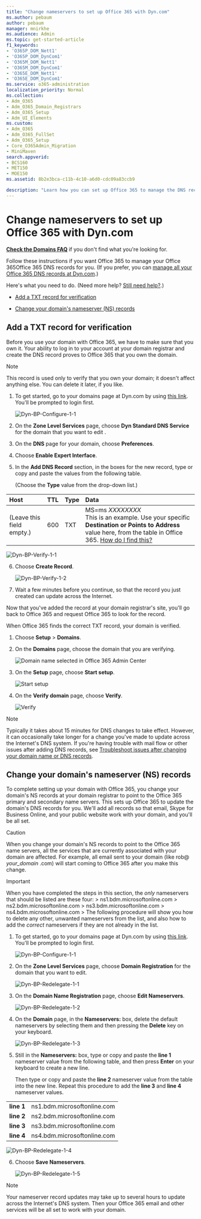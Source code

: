 ```yaml
---
title: "Change nameservers to set up Office 365 with Dyn.com"
ms.author: pebaum
author: pebaum
manager: mnirkhe
ms.audience: Admin
ms.topic: get-started-article
f1_keywords:
- 'O365P_DOM_Nett1'
- 'O365P_DOM_DynCom1'
- 'O365M_DOM_Nett1'
- 'O365M_DOM_DynCom1'
- 'O365E_DOM_Nett1'
- 'O365E_DOM_DynCom1'
ms.service: o365-administration
localization_priority: Normal
ms.collection:
- Adm_O365
- Adm_O365_Domain_Registrars
- Adm_O365_Setup
- Adm_UI_Elements
ms.custom:
- Adm_O365
- Adm_O365_FullSet
- Adm_O365_Setup
- Core_O365Admin_Migration
- MiniMaven
search.appverid:
- BCS160
- MET150
- MOE150
ms.assetid: 8b2e3bca-c11b-4c10-a6d0-cdc09a83ccb9

description: "Learn how you can set up Office 365 to manage the DNS records of your custom domain at Dyn.com."
---
```


# Change nameservers to set up Office 365 with Dyn.com

 **[Check the Domains FAQ](../setup/domains-faq.md)** if you don't find what you're looking for. 
  
Follow these instructions if you want Office 365 to manage your Office 365Office 365 DNS records for you. (If you prefer, you can [manage all your Office 365 DNS records at Dyn.com](create-dns-records-at-dyn-com.md).)
  
Here's what you need to do. (Need more help? [Still need help?](change-nameservers-at-dyn-com.md#BKMK_NeedHelp).)
  
- [Add a TXT record for verification](change-nameservers-at-dyn-com.md#BKMK_verify)
    
- [Change your domain's nameserver (NS) records](change-nameservers-at-dyn-com.md#BKMK_nameservers)
    
## Add a TXT record for verification

Before you use your domain with Office 365, we have to make sure that you own it. Your ability to log in to your account at your domain registrar and create the DNS record proves to Office 365 that you own the domain.
  
> [!NOTE]
> This record is used only to verify that you own your domain; it doesn't affect anything else. You can delete it later, if you like. 
  
1. To get started, go to your domains page at Dyn.com by using [this link](https://account.dyn.com/dns/). You'll be prompted to login first.
    
    ![Dyn-BP-Configure-1-1](../media/77597d44-9b04-43b1-8e23-d4fad238def2.png)
  
2. On the **Zone Level Services** page, choose **Dyn Standard DNS Service** for the domain that you want to edit . 
    
3. On the **DNS** page for your domain, choose **Preferences**.
    
4. Choose **Enable Expert Interface**.
    
5. In the **Add DNS Record** section, in the boxes for the new record, type or copy and paste the values from the following table. 
    
    (Choose the **Type** value from the drop-down list.) 
    
|**Host**|**TTL**|**Type**|**Data**|
|:-----|:-----|:-----|:-----|
|(Leave this field empty.)  <br/> |600  <br/> |TXT  <br/> |MS=ms *XXXXXXXX*  <br/> This is an example. Use your specific **Destination or Points to Address** value here, from the table in Office 365.       [How do I find this?](../get-help-with-domains/information-for-dns-records.md) <br/>   |
   
   ![Dyn-BP-Verify-1-1](../media/b3730b15-a313-4b4c-b91e-646eebb649e8.png)
  
6. Choose **Create Record**.
    
    ![Dyn-BP-Verify-1-2](../media/8b63b4ee-dbd7-44a7-b1e6-c6892b02f13e.png)
  
7. Wait a few minutes before you continue, so that the record you just created can update across the Internet.
    
Now that you've added the record at your domain registrar's site, you'll go back to Office 365 and request Office 365 to look for the record.
  
When Office 365 finds the correct TXT record, your domain is verified.
  
1. Choose **Setup** \> **Domains**.
    
2. On the **Domains** page, choose the domain that you are verifying. 
    
    ![Domain name selected in Office 365 Admin Center](../media/c61204f1-a025-448b-a2a1-c4d7abee7a06.png)
  
3. On the **Setup** page, choose **Start setup**.
    
    ![Start setup](../media/5f6578af-ae32-49e8-b283-ec2d080420da.png)
  
4. On the **Verify domain** page, choose **Verify**.
    
    ![Verify](../media/c256ab1d-03f2-498e-bb63-19e4d49a6b97.png)
  
> [!NOTE]
>  Typically it takes about 15 minutes for DNS changes to take effect. However, it can occasionally take longer for a change you've made to update across the Internet's DNS system. If you're having trouble with mail flow or other issues after adding DNS records, see [Troubleshoot issues after changing your domain name or DNS records](../get-help-with-domains/find-and-fix-issues.md). 
  
## Change your domain's nameserver (NS) records

To complete setting up your domain with Office 365, you change your domain's NS records at your domain registrar to point to the Office 365 primary and secondary name servers. This sets up Office 365 to update the domain's DNS records for you. We'll add all records so that email, Skype for Business Online, and your public website work with your domain, and you'll be all set.
  
> [!CAUTION]
> When you change your domain's NS records to point to the Office 365 name servers, all the services that are currently associated with your domain are affected. For example, all email sent to your domain (like rob@ *your_domain*  .com) will start coming to Office 365 after you make this change. 
  
> [!IMPORTANT]
>  When you have completed the steps in this section, the  *only*  nameservers that should be listed are these four: >  ns1.bdm.microsoftonline.com >  ns2.bdm.microsoftonline.com >  ns3.bdm.microsoftonline.com >  ns4.bdm.microsoftonline.com >  The following procedure will show you how to delete any other, unwanted nameservers from the list, and also how to add the  *correct*  nameservers if they are not already in the list. 
  
1. To get started, go to your domains page at Dyn.com by using [this link](https://account.dyn.com/dns/). You'll be prompted to login first.
    
    ![Dyn-BP-Configure-1-1](../media/77597d44-9b04-43b1-8e23-d4fad238def2.png)
  
2. On the **Zone Level Services** page, choose **Domain Registration** for the domain that you want to edit. 
    
    ![Dyn-BP-Redelegate-1-1](../media/f158b33a-d948-4a56-858d-a5b0ad0a8b26.png)
  
3. On the **Domain Name Registration** page, choose **Edit Nameservers**.
    
    ![Dyn-BP-Redelegate-1-2](../media/a9f8c83e-b6d9-42ee-b9d0-a6474d12f300.png)
  
4. On the **Domain** page, in the **Nameservers:** box, delete the default nameservers by selecting them and then pressing the **Delete** key on your keyboard. 
    
    ![Dyn-BP-Redelegate-1-3](../media/35ba82c9-293f-46a2-b67c-20f3e80d4c4c.png)
  
5. Still in the **Nameservers:** box, type or copy and paste the **line 1** nameserver value from the following table, and then press **Enter** on your keyboard to create a new line. 
    
    Then type or copy and paste the **line 2** nameserver value from the table into the new line. Repeat this procedure to add the **line 3** and **line 4** nameserver values. 
    
|||
|:-----|:-----|
|**line 1** <br/> |ns1.bdm.microsoftonline.com  <br/> |
|**line 2** <br/> |ns2.bdm.microsoftonline.com  <br/> |
|**line 3** <br/> |ns3.bdm.microsoftonline.com  <br/> |
|**line 4** <br/> |ns4.bdm.microsoftonline.com  <br/> |
   
   ![Dyn-BP-Redelegate-1-4](../media/84ee68f0-ac1c-4364-b749-cb979a02ba33.png)
  
6. Choose **Save Nameservers**.
    
    ![Dyn-BP-Redelegate-1-5](../media/63b2d50f-8623-4404-af58-0ac9bb64ab54.png)
  
> [!NOTE]
> Your nameserver record updates may take up to several hours to update across the Internet's DNS system. Then your Office 365 email and other services will be all set to work with your domain. 


